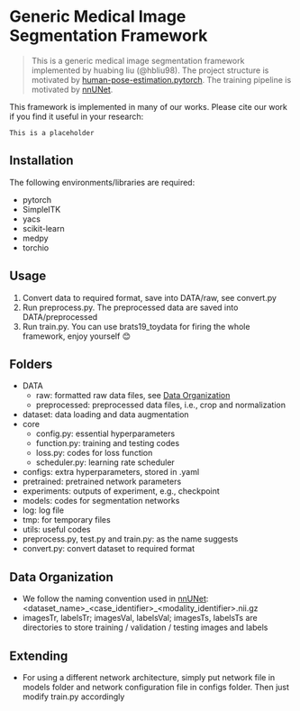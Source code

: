 # Generic Medical Image Segmentation Framework

> This is a generic medical image segmentation framework implemented by huabing liu (@hbliu98). The project structure is motivated by [human-pose-estimation.pytorch](https://github.com/microsoft/human-pose-estimation.pytorch). The training pipeline is motivated by [nnUNet](https://github.com/MIC-DKFZ/nnUNet).

This framework is implemented in many of our works. Please cite our work if you find it useful in your research:
```
This is a placeholder
```

## Installation
The following environments/libraries are required:
- pytorch
- SimpleITK
- yacs
- scikit-learn
- medpy
- torchio

## Usage
1. Convert data to required format, save into DATA/raw, see convert.py
2. Run preprocess.py. The preprocessed data are saved into DATA/preprocessed
3. Run train.py.
You can use brats19_toydata for firing the whole framework, enjoy yourself 😊

## Folders
- DATA
  - raw: formatted raw data files, see [Data Organization](#DataOrganization)
  - preprocessed: preprocessed data files, i.e., crop and normalization
- dataset: data loading and data augmentation
- core
  - config.py: essential hyperparameters
  - function.py: training and testing codes
  - loss.py: codes for loss function
  - scheduler.py: learning rate scheduler
- configs: extra hyperparameters, stored in .yaml
- pretrained: pretrained network parameters
- experiments: outputs of experiment, e.g., checkpoint
- models: codes for segmentation networks
- log: log file
- tmp: for temporary files
- utils: useful codes
- preprocess.py, test.py and train.py: as the name suggests
- convert.py: convert dataset to required format

## Data Organization
- We follow the naming convention used in [nnUNet](https://github.com/MIC-DKFZ/nnUNet): <dataset_name>\_<case_identifier>\_<modality_identifier>.nii.gz
- imagesTr, labelsTr; imagesVal, labelsVal; imagesTs, labelsTs are directories to store training / validation / testing images and labels

## Extending
- For using a different network architecture, simply put network file in models folder and network configuration file in configs folder. Then just modify train.py accordingly
